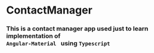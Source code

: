 # ContactManager
### This is a contact manager app used just to learn implementation of <code> Angular-Material </code> using <code>Typescript</code>

